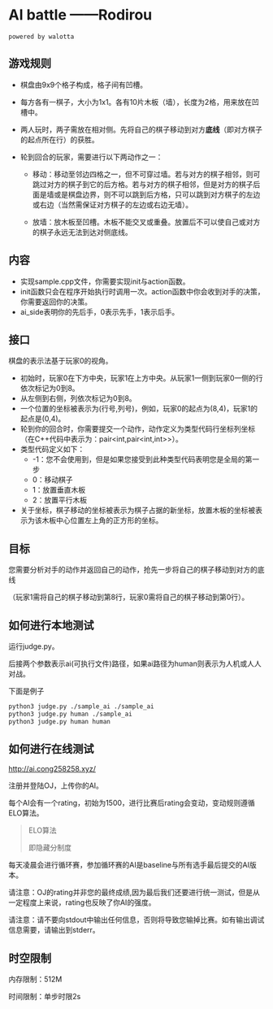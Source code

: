 # AI battle ——Rodirou
`powered by walotta`
## 游戏规则
* 棋盘由9x9个格子构成，格子间有凹槽。
* 每方各有一棋子，大小为1x1。各有10片木板（墙），长度为2格，用来放在凹槽中。
* 两人玩时，两子需放在相对侧。先将自己的棋子移动到对方**底线**（即对方棋子的起点所在行）的获胜。
* 轮到回合的玩家，需要进行以下两动作之一：

  * 移动：移动至邻边四格之一，但不可穿过墙。若与对方的棋子相邻，则可跳过对方的棋子到它的后方格。若与对方的棋子相邻，但是对方的棋子后面是墙或是棋盘边界，则不可以跳到后方格，只可以跳到对方棋子的左边或右边（当然需保证对方棋子的左边或右边无墙）。

  * 放墙：放木板至凹槽。木板不能交叉或重叠。放置后不可以使自己或对方的棋子永远无法到达对侧底线。

## 内容
* 实现sample.cpp文件，你需要实现init与action函数。
* init函数只会在程序开始执行时调用一次。action函数中你会收到对手的决策，你需要返回你的决策。
* ai_side表明你的先后手，0表示先手，1表示后手。

## 接口
棋盘的表示法基于玩家0的视角。
* 初始时，玩家0在下方中央，玩家1在上方中央。从玩家1一侧到玩家0一侧的行依次标记为0到8。
* 从左侧到右侧，列依次标记为0到8。
* 一个位置的坐标被表示为(行号,列号)，例如，玩家0的起点为(8,4)，玩家1的起点是(0,4)。
* 轮到你的回合时，你需要提交一个动作，动作定义为类型代码行坐标列坐标（在C++代码中表示为：pair<int,pair<int,int>>）。
* 类型代码定义如下：
  * -1：您不会使用到，但是如果您接受到此种类型代码表明您是全局的第一步
  * 0：移动棋子 
  * 1：放置垂直木板 
  * 2：放置平行木板
* 关于坐标，棋子移动的坐标被表示为棋子占据的新坐标，放置木板的坐标被表示为该木板中心位置左上角的正方形的坐标。
## 目标
您需要分析对手的动作并返回自己的动作，抢先一步将自己的棋子移动到对方的底线

（玩家1需将自己的棋子移动到第8行，玩家0需将自己的棋子移动到第0行）。
## 如何进行本地测试

运行judge.py。

后接两个参数表示ai(可执行文件)路径，如果ai路径为human则表示为人机或人人对战。

下面是例子
```bash
python3 judge.py ./sample_ai ./sample_ai
python3 judge.py human ./sample_ai
python3 judge.py human human
```

## 如何进行在线测试
http://ai.cong258258.xyz/

注册并登陆OJ，上传你的AI。

每个AI会有一个rating，初始为1500，进行比赛后rating会变动，变动规则遵循ELO算法。
> ELO算法
> 
> 即隐藏分制度

每天凌晨会进行循环赛，参加循环赛的AI是baseline与所有选手最后提交的AI版本。

请注意：OJ的rating并非您的最终成绩,因为最后我们还要进行统一测试，但是从一定程度上来说，rating也反映了你AI的强度。

请注意：请不要向stdout中输出任何信息，否则将导致您输掉比赛。如有输出调试信息需要，请输出到stderr。

## 时空限制

内存限制：512M

时间限制：单步时限2s

